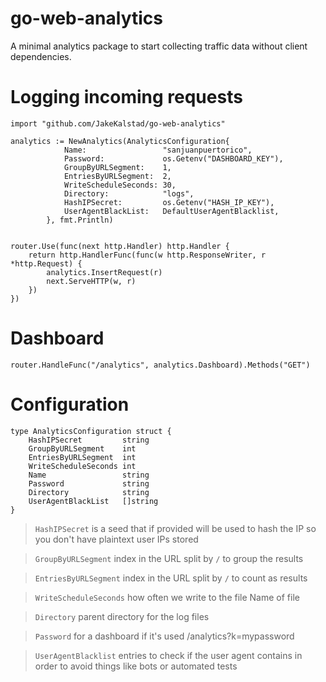 # go-web-analytics

A minimal analytics package to start collecting traffic data without client dependencies.

# Logging incoming requests

    import "github.com/JakeKalstad/go-web-analytics"

    analytics := NewAnalytics(AnalyticsConfiguration{
    			Name:                 "sanjuanpuertorico",
    			Password:             os.Getenv("DASHBOARD_KEY"),
    			GroupByURLSegment:    1,
    			EntriesByURLSegment:  2,
    			WriteScheduleSeconds: 30,
    			Directory:            "logs",
    			HashIPSecret:         os.Getenv("HASH_IP_KEY"),
    			UserAgentBlackList:   DefaultUserAgentBlacklist,
    		}, fmt.Println)


    router.Use(func(next http.Handler) http.Handler {
    	return http.HandlerFunc(func(w http.ResponseWriter, r *http.Request) {
    		analytics.InsertRequest(r)
    		next.ServeHTTP(w, r)
    	})
    })

# Dashboard

    router.HandleFunc("/analytics", analytics.Dashboard).Methods("GET")

# Configuration

    type AnalyticsConfiguration struct {
        HashIPSecret         string
        GroupByURLSegment    int
        EntriesByURLSegment  int
        WriteScheduleSeconds int
        Name                 string
        Password             string
        Directory            string
        UserAgentBlackList   []string
    }

> `HashIPSecret` is a seed that if provided will be used to hash 
> the IP so you don't have plaintext user IPs stored

> `GroupByURLSegment` index in the URL split by `/` to group the results

> `EntriesByURLSegment` index in the URL split by `/` to count as results

> `WriteScheduleSeconds` how often we write to the file
> Name of file 

> `Directory` parent directory for the log files

> `Password` for a dashboard if it's used /analytics?k=mypassword

> `UserAgentBlacklist` entries to check if the user agent contains in order to avoid things like bots or automated tests
